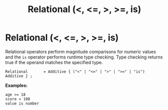 ﻿---
layout: default
title: Relational (<, <=, >, >=, is)
parent: Expressions
has_children: false
has_toc: false
permalink: /jyro/expressions/relational/
---

# Relational (<, <=, >, >=, is)

Relational operators perform magnitude comparisons for numeric values and the `is` operator performs runtime type checking. Type checking returns true if the operand matches the specified type.

```
Relational       = Additive { ("<" | "<=" | ">" | ">=" | "is") Additive } ;
```

**Examples:**
```jyro
age >= 18
score < 100
value is number
```

<a name="additive-operators"></a>